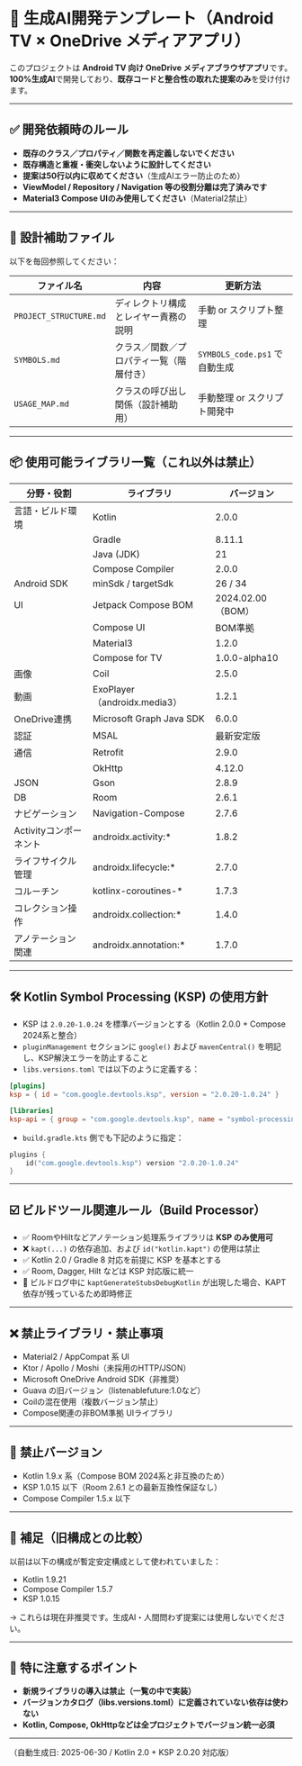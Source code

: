 ﻿
# 🤖 生成AI開発テンプレート（Android TV × OneDrive メディアアプリ）

このプロジェクトは **Android TV 向け OneDrive メディアブラウザアプリ**です。  
**100%生成AI**で開発しており、**既存コードと整合性の取れた提案のみ**を受け付けます。

---

## ✅ 開発依頼時のルール

- **既存のクラス／プロパティ／関数を再定義しないでください**
- **既存構造と重複・衝突しないように設計してください**
- **提案は50行以内に収めてください**（生成AIエラー防止のため）
- **ViewModel / Repository / Navigation 等の役割分離は完了済みです**
- **Material3 Compose UIのみ使用してください**（Material2禁止）

---

## 📁 設計補助ファイル

以下を毎回参照してください：

| ファイル名              | 内容                                 | 更新方法                           |
|------------------------|--------------------------------------|------------------------------------|
| `PROJECT_STRUCTURE.md` | ディレクトリ構成とレイヤー責務の説明           | 手動 or スクリプト整理                |
| `SYMBOLS.md`           | クラス／関数／プロパティ一覧（階層付き）       | `SYMBOLS_code.ps1` で自動生成      |
| `USAGE_MAP.md`         | クラスの呼び出し関係（設計補助用）             | 手動整理 or スクリプト開発中          |

---

## 📦 使用可能ライブラリ一覧（これ以外は禁止）

| 分野・役割                    | ライブラリ                            | バージョン          |
|-----------------------------|-------------------------------------|---------------------|
| 言語・ビルド環境               | Kotlin                              | 2.0.0               |
|                               | Gradle                              | 8.11.1              |
|                               | Java (JDK)                          | 21                  |
|                               | Compose Compiler                    | 2.0.0               |
| Android SDK                | minSdk / targetSdk                  | 26 / 34             |
| UI                          | Jetpack Compose BOM                 | 2024.02.00（BOM）   |
|                               | Compose UI                         | BOM準拠             |
|                               | Material3                          | 1.2.0               |
|                               | Compose for TV                     | 1.0.0-alpha10       |
| 画像                         | Coil                                | 2.5.0               |
| 動画                         | ExoPlayer（androidx.media3）        | 1.2.1               |
| OneDrive連携                | Microsoft Graph Java SDK            | 6.0.0               |
| 認証                         | MSAL                                | 最新安定版          |
| 通信                         | Retrofit                            | 2.9.0               |
|                               | OkHttp                              | 4.12.0              |
| JSON                        | Gson                                | 2.8.9               |
| DB                          | Room                                | 2.6.1               |
| ナビゲーション               | Navigation-Compose                  | 2.7.6               |
| Activityコンポーネント        | androidx.activity:*                 | 1.8.2               |
| ライフサイクル管理            | androidx.lifecycle:*                | 2.7.0               |
| コルーチン                   | kotlinx-coroutines-*                | 1.7.3               |
| コレクション操作             | androidx.collection:*               | 1.4.0               |
| アノテーション関連            | androidx.annotation:*               | 1.7.0               |

---

## 🛠️ Kotlin Symbol Processing (KSP) の使用方針

- KSP は `2.0.20-1.0.24` を標準バージョンとする（Kotlin 2.0.0 + Compose 2024系と整合）
- `pluginManagement` セクションに `google()` および `mavenCentral()` を明記し、KSP解決エラーを防止すること
- `libs.versions.toml` では以下のように定義する：

```toml
[plugins]
ksp = { id = "com.google.devtools.ksp", version = "2.0.20-1.0.24" }

[libraries]
ksp-api = { group = "com.google.devtools.ksp", name = "symbol-processing-api", version.ref = "ksp" }
```

- `build.gradle.kts` 側でも下記のように指定：

```kotlin
plugins {
    id("com.google.devtools.ksp") version "2.0.20-1.0.24"
}
```

---

## ☑️ ビルドツール関連ルール（Build Processor）

- ✅ RoomやHiltなどアノテーション処理系ライブラリは **KSP のみ使用可**
- ❌ `kapt(...)` の依存追加、および `id("kotlin.kapt")` の使用は禁止
- ✅ Kotlin 2.0 / Gradle 8 対応を前提に KSP を基本とする
- ✅ Room, Dagger, Hilt などは KSP 対応版に統一
- 🧪 ビルドログ中に `kaptGenerateStubsDebugKotlin` が出現した場合、KAPT依存が残っているため即時修正

---

## ❌ 禁止ライブラリ・禁止事項

- Material2 / AppCompat 系 UI
- Ktor / Apollo / Moshi（未採用のHTTP/JSON）
- Microsoft OneDrive Android SDK（非推奨）
- Guava の旧バージョン（listenablefuture:1.0など）
- Coilの混在使用（複数バージョン禁止）
- Compose関連の非BOM準拠 UIライブラリ

---

## 🚫 禁止バージョン

- Kotlin 1.9.x 系（Compose BOM 2024系と非互換のため）
- KSP 1.0.15 以下（Room 2.6.1 との最新互換性保証なし）
- Compose Compiler 1.5.x 以下

---

## 🧪 補足（旧構成との比較）

以前は以下の構成が暫定安定構成として使われていました：

- Kotlin 1.9.21
- Compose Compiler 1.5.7
- KSP 1.0.15

→ これらは現在非推奨です。生成AI・人間問わず提案には使用しないでください。

---

## 🚨 特に注意するポイント

- **新規ライブラリの導入は禁止（一覧の中で実装）**
- **バージョンカタログ（libs.versions.toml）に定義されていない依存は使わない**
- **Kotlin, Compose, OkHttpなどは全プロジェクトでバージョン統一必須**

---

（自動生成日: 2025-06-30 / Kotlin 2.0 + KSP 2.0.20 対応版）
